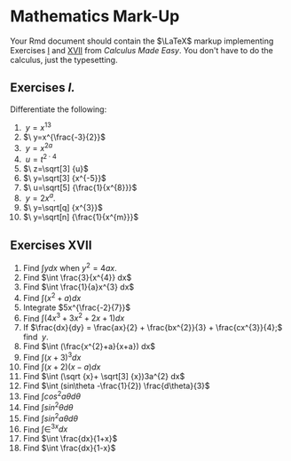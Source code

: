Mathematics Mark-Up
========================================================

Your Rmd document should contain the $\LaTeX$ markup implementing Exercises [I](https://play.google.com/books/reader?id=BrhBAAAAYAAJ&printsec=frontcover&output=reader&authuser=0&hl=en&pg=GBS.PA25) and [XVII](https://play.google.com/books/reader?id=BrhBAAAAYAAJ&printsec=frontcover&output=reader&authuser=0&hl=en&pg=GBS.PA205) from *Calculus Made Easy*.  You don't have to do the calculus, just the typesetting.

## Exercises *I.*

Differentiate the following:

1. $\ y=x^{13}$
2. $\ y=x^{\frac{-3}{2}}$
3. $\ y=x^{2a}$
4. $\ u=t^{2\cdot4}$
5. $\ z=\sqrt[3] {u}$
6. $\ y=\sqrt[3] {x^{-5}}$
7. $\ u=\sqrt[5] {\frac{1}{x^{8}}}$
8. $\ y=2x^{a}.$
9. $\ y=\sqrt[q] {x^{3}}$
10. $\ y=\sqrt[n] {\frac{1}{x^{m}}}$

## Exercises XVII

1. Find $\int y dx$ when $y^2 = 4 a x$.
2. Find $\int \frac{3}{x^{4}} dx$
3. Find $\int \frac{1}{a}x^{3} dx$
4. Find $\int (x^{2} + a) dx$ 
5. Integrate $5x^{\frac{-2}{7}}$ 
6. Find $\int (4x^{3} + 3x^{2} + 2x + 1) dx$ 
7. If $\frac{dx}{dy} = \frac{ax}{2} + \frac{bx^{2}}{3} + \frac{cx^{3}}{4};$ find $\ y.$ 
8. Find $\int (\frac{x^{2}+a}{x+a}) dx$ 
9. Find $\int (x+3)^{3} dx$ 
10. Find $\int (x+2)(x-a) dx$ 
11. Find $\int (\sqrt {x}+ \sqrt[3] {x})3a^{2} dx$ 
12. Find $\int (sin\theta -\frac{1}{2}) \frac{d\theta}{3}$
13. Find $\int cos^{2}a\theta d\theta$
14. Find $\int sin^{2}\theta d\theta$
15. Find $\int sin^{2}a\theta d\theta$
16. Find $\int \in^{3x} dx$ 
17. Find $\int \frac{dx}{1+x}$
18. Find $\int \frac{dx}{1-x}$
